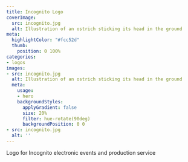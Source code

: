 ```yaml
---
title: Incognito Logo
coverImage:
  src: incognito.jpg
  alt: Illustration of an ostrich sticking its head in the ground
meta:
  highlightColor: "#fcc52d"
  thumb:
    position: 0 100%
categories:
- logos
images:
- src: incognito.jpg
  alt: Illustration of an ostrich sticking its head in the ground
  meta:
    usage:
    - hero
    backgroundStyles:
      applyGradient: false
      size: 20%
      filter: hue-rotate(90deg)
      backgroundPosition: 0 0
- src: incognito.jpg
  alt: ''
---
```

Logo for Incognito electronic events and production service
